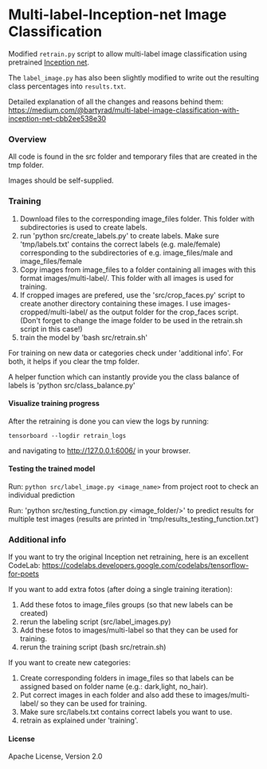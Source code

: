 # Multi-label-Inception-net Image Classification
Modified `retrain.py` script to allow multi-label image classification using pretrained [Inception net](https://github.com/tensorflow/models/tree/master/research/inception).

The `label_image.py` has also been slightly modified to write out the resulting class percentages into `results.txt`. 

Detailed explanation of all the changes and reasons behind them: 
https://medium.com/@bartyrad/multi-label-image-classification-with-inception-net-cbb2ee538e30

### Overview
All code is found in the src folder and temporary files that are created in the tmp folder. 

Images should be self-supplied.

### Training
1. Download files to the corresponding image_files folder. This folder with subdirectories is used to create labels. 
2. run 'python src/create_labels.py' to create labels. Make sure 'tmp/labels.txt' contains the correct labels (e.g. male/female) corresponding to the subdirectories of e.g. image_files/male and image_files/female
3. Copy images from image_files to a folder containing all images with this format images/multi-label/. This folder with all images is used for training. 
4. If cropped images are prefered, use the 'src/crop_faces.py' script to create another directory containing these images. I use images-cropped/multi-label/ as the output folder for the crop_faces script. (Don't forget to change the image folder to be used in the retrain.sh script in this case!)
4. train the model by 'bash src/retrain.sh'

For training on new data or categories check under 'additional info'. For both, it helps if you clear the tmp folder. 

A helper function which can instantly provide you the class balance of labels is 'python src/class_balance.py'

#### Visualize training progress
After the retraining is done you can view the logs by running:

`tensorboard --logdir retrain_logs`

and navigating to http://127.0.0.1:6006/ in your browser.

#### Testing the trained model
Run: `python src/label_image.py <image_name>` from project root to check an individual prediction

Run: 'python src/testing_function.py <image_folder/>' to predict results for multiple test images (results are printed in 'tmp/results_testing_function.txt')


### Additional info
If you want to try the original Inception net retraining, here is an excellent CodeLab: https://codelabs.developers.google.com/codelabs/tensorflow-for-poets

If you want to add extra fotos (after doing a single training iteration):
1. Add these fotos to image_files groups (so that new labels can be created)
2. rerun the labeling script (src/label_images.py)
3. Add these fotos to images/multi-label so that they can be used for training. 
4. rerun the training script (bash src/retrain.sh)

If you want to create new categories:
1. Create corresponding folders in image_files so that labels can be assigned based on folder name (e.g.: dark,light, no_hair).
2. Put correct images in each folder and also add these to images/multi-label/ so they can be used for training.
3. Make sure src/labels.txt contains correct labels you want to use. 
4. retrain as explained under 'training'.

#### License
Apache License, Version 2.0
